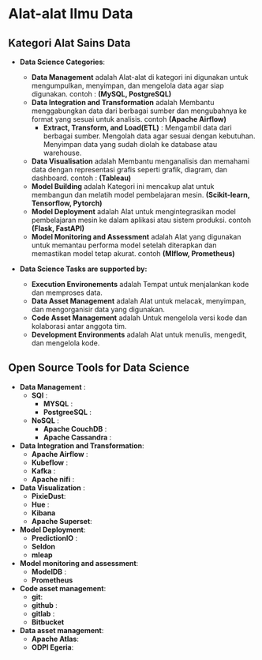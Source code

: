 # Alat-alat Ilmu Data

## Kategori Alat Sains Data
- **Data Science Categories**:
  - **Data Management** adalah Alat-alat di kategori ini digunakan untuk mengumpulkan, menyimpan, dan mengelola data agar siap digunakan. contoh : **(MySQL, PostgreSQL)**
  - **Data Integration and Transformation** adalah Membantu menggabungkan data dari berbagai sumber dan mengubahnya ke format yang sesuai untuk analisis. contoh **(Apache Airflow)**
    - **Extract, Transform, and Load(ETL)** : Mengambil data dari berbagai sumber. Mengolah data agar sesuai dengan kebutuhan.  Menyimpan data yang sudah diolah ke database atau warehouse.
  - **Data Visualisation** adalah Membantu menganalisis dan memahami data dengan representasi grafis seperti grafik, diagram, dan dashboard. contoh : **(Tableau)**
  - **Model Building** adalah Kategori ini mencakup alat untuk membangun dan melatih model pembelajaran mesin. **(Scikit-learn, Tensorflow, Pytorch)**
  - **Model Deployment** adalah Alat untuk mengintegrasikan model pembelajaran mesin ke dalam aplikasi atau sistem produksi. contoh **(Flask, FastAPI)**
  - **Model Monitoring and Assessment** adalah Alat yang digunakan untuk memantau performa model setelah diterapkan dan memastikan model tetap akurat. contoh **(Mlflow, Prometheus)**


- **Data Science Tasks are supported by:**
  - **Execution Environements** adalah Tempat untuk menjalankan kode dan memproses data.
  - **Data Asset Management** adalah Alat untuk melacak, menyimpan, dan mengorganisir data yang digunakan.
  - **Code Asset Management** adalah Untuk mengelola versi kode dan kolaborasi antar anggota tim.
  - **Development Environments** adalah Alat untuk menulis, mengedit, dan mengelola kode.
  
## Open Source Tools for Data Science
- **Data Management** :
  - **SQl** :
    - **MYSQL** :
    - **PostgreeSQL** : 
  - **NoSQL** :
    - **Apache CouchDB** : 
    - **Apache Cassandra** : 
- **Data Integration and Transformation**:
  - **Apache Airflow** :
  - **Kubeflow** :
  - **Kafka** : 
  - **Apache nifi** : 
- **Data Visualization** :
  - **PixieDust**:
  - **Hue** : 
  - **Kibana**
  - **Apache Superset**: 
- **Model Deployment**:
  - **PredictionIO** : 
  - **Seldon**
  - **mleap**
- **Model monitoring and assessment**:
  - **ModelDB** :
  - **Prometheus**
- **Code asset management**:
  - **git**:
  - **github** : 
  - **gitlab** : 
  - **Bitbucket**
- **Data asset management**:
  - **Apache Atlas**:
  - **ODPI Egeria**: 